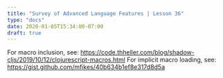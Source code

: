 ```yaml
---
title: "Survey of Advanced Language Features | Lesson 36"
type: "docs"
date: 2020-01-05T15:34:00-07:00
draft: true
---
```



For macro inclusion, see: https://code.thheller.com/blog/shadow-cljs/2019/10/12/clojurescript-macros.html
For implicit macro loading, see: https://gist.github.com/mfikes/40b634b1ef8e317d8d5a